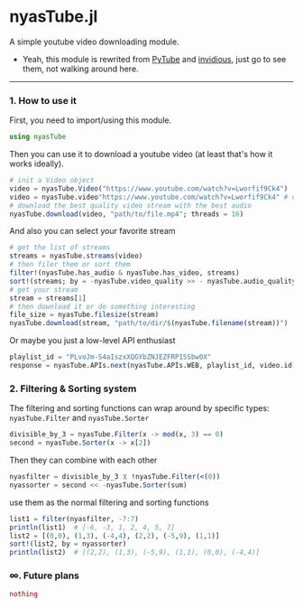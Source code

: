 # nyasTube.jl

A simple youtube video downloading module.

* Yeah, this module is rewrited from [PyTube](https://github.com/pytube/pytube) and
[invidious](https://github.com/iv-org/invidious), just go to see them, not walking around here.

---

### 1. How to use it

First, you need to import/using this module.

```julia
using nyasTube
```

Then you can use it to download a youtube video (at least that's how it works ideally).

```julia
# init a Video object
video = nyasTube.Video("https://www.youtube.com/watch?v=Lworfif9Ck4")
video = nyasTube.video"https://www.youtube.com/watch?v=Lworfif9Ck4" # use string macro
# download the best quality video stream with the best audio
nyasTube.download(video, "path/to/file.mp4"; threads = 16)
```

And also you can select your favorite stream

```julia
# get the list of streams
streams = nyasTube.streams(video)
# then filer them or sort them
filter!(nyasTube.has_audio & nyasTube.has_video, streams)
sort!(streams; by = -nyasTube.video_quality >> - nyasTube.audio_quality)
# get your stream
stream = streams[1]
# then download it or do something interesting
file_size = nyasTube.filesize(stream)
nyasTube.download(stream, "path/to/dir/$(nyasTube.filename(stream))")
```

Or maybe you just a low-level API enthusiast

```julia
playlist_id = "PLvoJm-S4aIszxXQGYbZNJEZFRP1SSbw0X"
response = nyasTube.APIs.next(nyasTube.APIs.WEB, playlist_id, video.id)
```

### 2. Filtering & Sorting system

The filtering and sorting functions can wrap around by specific types:
`nyasTube.Filter` and `nyasTube.Sorter`

```julia
divisible_by_3 = nyasTube.Filter(x -> mod(x, 3) == 0)
second = nyasTube.Sorter(x -> x[2])
```

Then they can combine with each other

```julia
nyasfilter = divisible_by_3 ⊻ !nyasTube.Filter(<(0))
nyassorter = second << -nyasTube.Sorter(sum)
```

use them as the normal filtering and sorting functions

```julia
list1 = filter(nyasfilter, -7:7)
println(list1)  # [-6, -3, 1, 2, 4, 5, 7]
list2 = [(0,0), (1,3), (-4,4), (2,2), (-5,9), (1,1)]
sort!(list2, by = nyassorter)
println(list2)  # [(2,2), (1,3), (-5,9), (1,1), (0,0), (-4,4)]
```

### ∞. Future plans

```julia
nothing
```